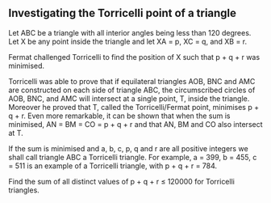 ## Investigating the Torricelli point of a triangle

Let ABC be a triangle with all interior angles being less than 120 degrees. Let X be any point inside the triangle and let XA = p, XC = q, and XB = r.

Fermat challenged Torricelli to find the position of X such that p + q + r was minimised.

Torricelli was able to prove that if equilateral triangles AOB, BNC and AMC are constructed on each side of triangle ABC, the circumscribed circles of AOB, BNC, and AMC will intersect at a single point, T, inside the triangle. Moreover he proved that T, called the Torricelli/Fermat point, minimises p + q + r. Even more remarkable, it can be shown that when the sum is minimised, AN = BM = CO = p + q + r and that AN, BM and CO also intersect at T.

If the sum is minimised and a, b, c, p, q and r are all positive integers we shall call triangle ABC a Torricelli triangle. For example, a = 399, b = 455, c = 511 is an example of a Torricelli triangle, with p + q + r = 784.

Find the sum of all distinct values of p + q + r &#x2264; 120000 for Torricelli triangles.
